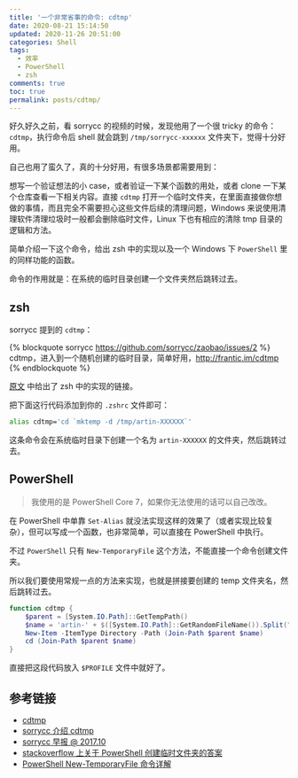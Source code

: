 ```yaml
---
title: '一个非常省事的命令: cdtmp'
date: 2020-08-21 15:14:50
updated: 2020-11-26 20:51:00
categories: Shell
tags:
  - 效率
  - PowerShell
  - zsh
comments: true
toc: true
permalink: posts/cdtmp/
---
```


好久好久之前，看 sorrycc 的视频的时候，发现他用了一个很 tricky 的命令：`cdtmp`，执行命令后 shell 就会跳到 `/tmp/sorrycc-xxxxxx` 文件夹下，觉得十分好用。

自己也用了蛮久了，真的十分好用，有很多场景都需要用到：

想写一个验证想法的小 case，或者验证一下某个函数的用处，或者 clone 一下某个仓库查看一下相关内容。直接 `cdtmp` 打开一个临时文件夹，在里面直接做你想做的事情，而且完全不需要担心这些文件后续的清理问题，Windows 来说使用清理软件清理垃圾时一般都会删除临时文件，Linux 下也有相应的清除 tmp 目录的逻辑和方法。

简单介绍一下这个命令，给出 zsh 中的实现以及一个 Windows 下 `PowerShell` 里的同样功能的函数。

<!-- more -->

命令的作用就是：在系统的临时目录创建一个文件夹然后跳转过去。

## zsh

sorrycc 提到的 `cdtmp`：

{% blockquote sorrycc https://github.com/sorrycc/zaobao/issues/2 %}
cdtmp，进入到一个随机创建的临时目录，简单好用，http://frantic.im/cdtmp
{% endblockquote %}

[原文](http://frantic.im/cdtmp) 中给出了 zsh 中的实现的链接。

把下面这行代码添加到你的 `.zshrc` 文件即可：

```bash
alias cdtmp='cd `mktemp -d /tmp/artin-XXXXXX`'
```

这条命令会在系统临时目录下创建一个名为 `artin-XXXXXX` 的文件夹，然后跳转过去。

## PowerShell

> 我使用的是 PowerShell Core 7，如果你无法使用的话可以自己改改。

在 PowerShell 中单靠 `Set-Alias` 就没法实现这样的效果了（或者实现比较复杂），但可以写成一个函数，也非常简单，可以直接在 PowerShell 中执行。

不过 `PowerShell` 只有 `New-TemporaryFile` 这个方法，不能直接一个命令创建文件夹。

所以我们要使用常规一点的方法来实现，也就是拼接要创建的 temp 文件夹名，然后跳转过去。

```powershell
function cdtmp {
    $parent = [System.IO.Path]::GetTempPath()
    $name = 'artin-' + $([System.IO.Path]::GetRandomFileName()).Split(".")[0]
    New-Item -ItemType Directory -Path (Join-Path $parent $name)
    cd (Join-Path $parent $name)
}
```

直接把这段代码放入 `$PROFILE` 文件中就好了。

## 参考链接

- [cdtmp](https://frantic.im/cdtmp)
- [sorrycc 介绍 cdtmp](https://github.com/umijs/umi/issues/1614#issuecomment-452140570)
- [sorrycc 早报 @ 2017.10](https://github.com/sorrycc/zaobao/issues/2)
- [stackoverflow 上关于 PowerShell 创建临时文件夹的答案](https://stackoverflow.com/questions/34559553/create-a-temporary-directory-in-powershell)
- [PowerShell New-TemporaryFile 命令详解](https://docs.microsoft.com/en-us/powershell/module/microsoft.powershell.utility/new-temporaryfile?view=powershell-7)
